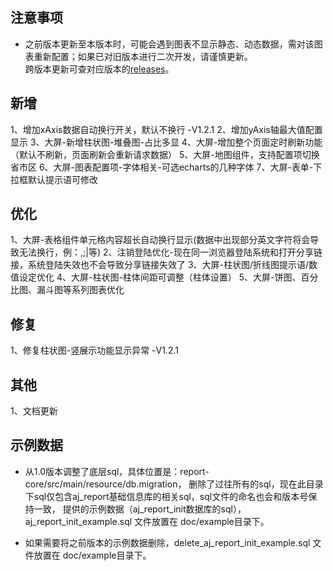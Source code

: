 ## 注意事项

- 之前版本更新至本版本时，可能会遇到图表不显示静态、动态数据，需对该图表重新配置；如果已对旧版本进行二次开发，请谨慎更新。<br>
  跨版本更新可查对应版本的[releases](https://gitee.com/anji-plus/report/releases)。<br>

## 新增

1、增加xAxis数据自动换行开关，默认不换行 -V1.2.1
2、增加yAxis轴最大值配置显示
3、大屏-新增柱状图-堆叠图-占比多显
4、大屏-增加整个页面定时刷新功能（默认不刷新，页面刷新会重新请求数据）
5、大屏-地图组件，支持配置项切换省市区
6、大屏-图表配置项-字体相关-可选echarts的几种字体
7、大屏-表单-下拉框默认提示语可修改

## 优化

1、大屏-表格组件单元格内容超长自动换行显示(数据中出现部分英文字符将会导致无法换行，例：,;|等)
2、注销登陆优化-现在同一浏览器登陆系统和打开分享链接，系统登陆失效也不会导致分享链接失效了
3、大屏-柱状图/折线图提示语/数值设定优化
4、大屏-柱状图-柱体间距可调整（柱体设置）
5、大屏-饼图、百分比图、漏斗图等系列图表优化

## 修复

1、修复柱状图-竖展示功能显示异常 -V1.2.1

## 其他

1、文档更新

## 示例数据

- 从1.0版本调整了底层sql，具体位置是：report-core/src/main/resource/db.migration，
  删除了过往所有的sql，现在此目录下sql仅包含aj_report基础信息库的相关sql，sql文件的命名也会和版本号保持一致，
  提供的示例数据（aj_report_init数据库的sql），aj_report_init_example.sql 文件放置在 doc/example目录下。

- 如果需要将之前版本的示例数据删除，delete_aj_report_init_example.sql 文件放置在 doc/example目录下。
